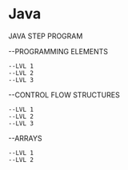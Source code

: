 # Java
JAVA STEP PROGRAM 

--PROGRAMMING ELEMENTS
    
    --LVL 1
    --LVL 2
    --LVL 3

--CONTROL FLOW STRUCTURES

    --LVL 1
    --LVL 2
    --LVL 3

--ARRAYS

    --LVL 1
    --LVL 2
    
